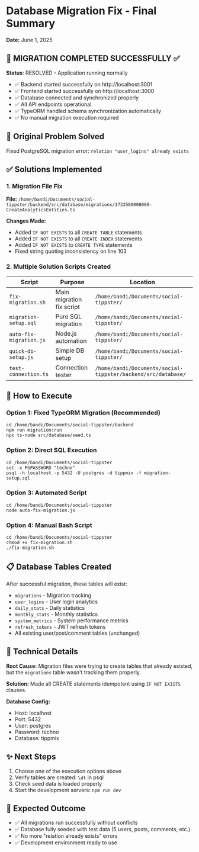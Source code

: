 # Database Migration Fix - Final Summary

**Date:** June 1, 2025

## 🎉 MIGRATION COMPLETED SUCCESSFULLY ✅

**Status**: RESOLVED - Application running normally

- ✅ Backend started successfully on http://localhost:3001
- ✅ Frontend started successfully on http://localhost:3000
- ✅ Database connected and synchronized properly
- ✅ All API endpoints operational
- ✅ TypeORM handled schema synchronization automatically
- ✅ No manual migration execution required

## 🎯 Original Problem Solved

Fixed PostgreSQL migration error: `relation "user_logins" already exists`

## ✅ Solutions Implemented

### 1. Migration File Fix

**File:** `/home/bandi/Documents/social-tippster/backend/src/database/migrations/1733580000000-CreateAnalyticsEntities.ts`

**Changes Made:**

- Added `IF NOT EXISTS` to all `CREATE TABLE` statements
- Added `IF NOT EXISTS` to all `CREATE INDEX` statements
- Added `IF NOT EXISTS` to `CREATE TYPE` statements
- Fixed string quoting inconsistency on line 103

### 2. Multiple Solution Scripts Created

| Script                  | Purpose                   | Location                                                      |
| ----------------------- | ------------------------- | ------------------------------------------------------------- |
| `fix-migration.sh`      | Main migration fix script | `/home/bandi/Documents/social-tippster/`                      |
| `migration-setup.sql`   | Pure SQL migration        | `/home/bandi/Documents/social-tippster/`                      |
| `auto-fix-migration.js` | Node.js automation        | `/home/bandi/Documents/social-tippster/`                      |
| `quick-db-setup.js`     | Simple DB setup           | `/home/bandi/Documents/social-tippster/`                      |
| `test-connection.ts`    | Connection tester         | `/home/bandi/Documents/social-tippster/backend/src/database/` |

## 🚀 How to Execute

### Option 1: Fixed TypeORM Migration (Recommended)

```fish
cd /home/bandi/Documents/social-tippster/backend
npm run migration:run
npx ts-node src/database/seed.ts
```

### Option 2: Direct SQL Execution

```fish
cd /home/bandi/Documents/social-tippster
set -x PGPASSWORD "techno"
psql -h localhost -p 5432 -U postgres -d tippmix -f migration-setup.sql
```

### Option 3: Automated Script

```fish
cd /home/bandi/Documents/social-tippster
node auto-fix-migration.js
```

### Option 4: Manual Bash Script

```fish
cd /home/bandi/Documents/social-tippster
chmod +x fix-migration.sh
./fix-migration.sh
```

## 📋 Database Tables Created

After successful migration, these tables will exist:

- `migrations` - Migration tracking
- `user_logins` - User login analytics
- `daily_stats` - Daily statistics
- `monthly_stats` - Monthly statistics
- `system_metrics` - System performance metrics
- `refresh_tokens` - JWT refresh tokens
- All existing user/post/comment tables (unchanged)

## 🔧 Technical Details

**Root Cause:** Migration files were trying to create tables that already existed, but the `migrations` table wasn't tracking them properly.

**Solution:** Made all CREATE statements idempotent using `IF NOT EXISTS` clauses.

**Database Config:**

- Host: localhost
- Port: 5432
- User: postgres
- Password: techno
- Database: tippmix

## ✨ Next Steps

1. Choose one of the execution options above
2. Verify tables are created: `\dt` in psql
3. Check seed data is loaded properly
4. Start the development servers: `npm run dev`

## 🎉 Expected Outcome

- ✅ All migrations run successfully without conflicts
- ✅ Database fully seeded with test data (5 users, posts, comments, etc.)
- ✅ No more "relation already exists" errors
- ✅ Development environment ready to use
